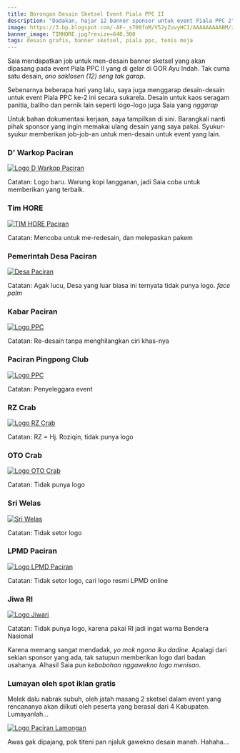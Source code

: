 ```yaml
---
title: Borongan Desain Sketsel Event Piala PPC II
description: "Dadakan, hajar 12 banner sponsor untuk event Piala PPC 2"
image: https://3.bp.blogspot.com/-AF-_s700foM/V52yZuvyHCI/AAAAAAAAABM/zQsM2JepxhoysGTRslUKLDKRJzaPXUqsACLcB/s640/desain.jpg
banner_image: TIMHORE.jpg?resize=640,300
tags: desain grafis, banner sketsel, piala ppc, tenis meja
---
```

Saia mendapatkan job untuk men-desain banner sketsel yang akan dipasang pada event Piala PPC II yang di gelar di GOR Ayu Indah. Tak cuma satu desain, _ono saklosen (12) seng tak garap_.<!--more--> 

Sebenarnya beberapa hari yang lalu, saya juga menggarap desain-desain untuk event Piala PPC ke-2 ini secara sukarela. Desain untuk kaos seragam panitia, baliho dan pernik lain seperti logo-logo juga Saia yang _nggarap_

Untuk bahan dokumentasi kerjaan, saya tampilkan di sini. Barangkali nanti pihak sponsor yang ingin memakai ulang desain yang saya pakai. Syukur-syukur memberikan job-job-an untuk men-desain untuk event yang lain.

### D' Warkop Paciran

[![Logo D Warkop Paciran](https://i0.wp.com/www.paciran.com/images/posts/DWARKOP.jpg?resize=800,120)](https://i0.wp.com/www.paciran.com/images/posts/DWRAKOP.jpg)

Catatan: Logo baru. Warung kopi langganan, jadi Saia coba untuk memberikan yang terbaik.

### Tim HORE

[![TIM HORE Paciran](https://i0.wp.com/www.paciran.com/images/posts/TIMHORE.jpg?resize=800,120)](https://www.paciran.com/images/posts/TIMHORE.jpg)

Catatan: Mencoba untuk me-redesain, dan melepaskan pakem

### Pemerintah Desa Paciran

[![Desa Paciran](https://i0.wp.com/www.paciran.com/images/posts/Desa-Paciran.jpg?resize=800,120)](https://www.paciran.com/images/posts/Desa-Paciran.jpg)

Catatan: Agak lucu, Desa yang luar biasa ini ternyata tidak punya logo. _face palm_

### Kabar Paciran

[![Logo PPC](https://i0.wp.com/www.paciran.com/images/posts/KABAR_PACIRAN.jpg?resize=800,120)](https://www.paciran.com/images/posts/KABAR_PACIRAN.jpg)

Catatan: Re-desain tanpa menghilangkan ciri khas-nya

### Paciran Pingpong Club

[![Logo PPC](https://i0.wp.com/www.paciran.com/images/posts/PPC2.jpg?resize=800,120)](https://www.paciran.com/images/posts/TIMHORE.jpg)

Catatan: Penyeleggara event

### RZ Crab

[![Logo RZ Crab](https://i0.wp.com/www.paciran.com/images/posts/RZcrab.jpg?resize=800,120)](https://www.paciran.com/images/posts/RZcrab.jpg)

Catatan: RZ = Hj. Roziqin, tidak punya logo

### OTO Crab

[![Logo OTO Crab](https://i0.wp.com/www.paciran.com/images/posts/otocrab.jpg?resize=800,120)](https://www.paciran.com/images/posts/otocrab.jpg)

Catatan: Tidak punya logo

### Sri Welas

[![Sri Welas](https://i0.wp.com/www.paciran.com/images/posts/sri-welas.jpg?resize=800,120)](https://www.paciran.com/images/posts/sri-welas.jpg)

Catatan: Tidak setor logo

### LPMD Paciran

[![Logo LPMD Paciran](https://i0.wp.com/www.paciran.com/images/posts/LPMD.jpg?resize=800,120)](https://www.paciran.com/images/posts/LPMD.jpg)

Catatan: Tidak setor logo, cari logo resmi LPMD online

### Jiwa RI

[![Logo Jiwari](https://i0.wp.com/www.paciran.com/images/posts/JiwaRI.jpg?resize=800,120)](https://www.paciran.com/images/posts/JiwaRI.jpg)

Catatan: Tidak punya logo, karena pakai RI jadi ingat warna Bendera Nasional

Karena memang sangat mendadak, _yo mok ngono iku dadine_. Apalagi dari sekian sponsor yang ada, tak satupun memberikan logo dari badan usahanya. Alhasil Saia pun _kebobohan nggawekno logo menisan_.

### Lumayan oleh spot iklan gratis

Melek dalu nabrak subuh, oleh jatah masang 2 sketsel dalam event yang rencananya akan diikuti oleh peserta yang berasal dari 4 Kabupaten. Lumayanlah...

[![Logo Paciran Lamongan](https://i0.wp.com/www.paciran.com/images/posts/paciran.com.jpg?resize=800,120)](https://www.paciran.com/images/posts/paciran.com.jpg)

Awas gak dipajang, pok titeni pan njaluk gawekno desain maneh. Hahaha...
